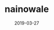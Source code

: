 ---
slug: /video/nainowale
date: 2019-03-27
title: nainowale
videoImage: ../images/nainowale.webp
videoTitle: Nainowale Ne Full Video Song | Padmaavat | Deepika Padukone | Shahid Kapoor | Ranveer Singh
videoSourceURL: https://www.youtube.com/embed/xE9FBL7jUGA
---